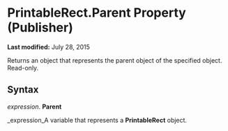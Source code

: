 
# PrintableRect.Parent Property (Publisher)

 **Last modified:** July 28, 2015

Returns an object that represents the parent object of the specified object. Read-only.

## Syntax

 _expression_. **Parent**

 _expression_A variable that represents a  **PrintableRect** object.

